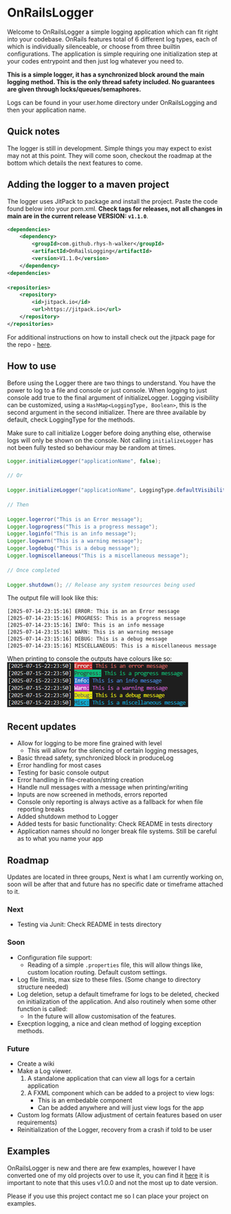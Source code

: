 # OnRailsLogger

Welcome to OnRailsLogger a simple logging application which can fit right into your codebase. OnRails features total of 6 different log types, each of which is individually silenceable, or choose from three builtin configurations. The application is simple requiring one initialization step at your codes entrypoint and then just log whatever you need to.

**This is a simple logger, it has a synchronized block around the main logging method. This is the only thread safety included. No guarantees are given through locks/queues/semaphores.**

Logs can be found in your user.home directory under OnRailsLogging and then your application name.

## Quick notes

The logger is still in development. Simple things you may expect to exist may not at this point. They will come soon, checkout the roadmap at the bottom which details the next features to come.

## Adding the logger to a maven project
The logger uses JitPack to package and install the project. Paste the code found below into your pom.xml. **Check tags for releases, not all changes in main are in the current release VERSION: `v1.1.0`**.

```xml
<dependencies>
	<dependency>
	    <groupId>com.github.rhys-h-walker</groupId>
	    <artifactId>OnRailsLogging</artifactId>
	    <version>V1.1.0</version>
	</dependency>
<dependencies>

<repositories>
	<repository>
		<id>jitpack.io</id>
		<url>https://jitpack.io</url>
	</repository>
</repositories>
```

For additional instructions on how to install check out the jitpack page for the repo - [here](https://jitpack.io/#rhys-h-walker/OnRailsLogging).

## How to use

Before using the Logger there are two things to understand. You have the power to log to a file and console or just console. When logging to just console add true to the final argument of initializeLogger. Logging visibility can be customized, using a `HashMap<LoggingType, Boolean>`, this is the second argument in the second initializer. There are three available by default, check LoggingType for the methods.

Make sure to call initialize Logger before doing anything else, otherwise logs will only be shown on the console. Not calling `initializeLogger` has not been fully tested so behaviour may be random at times.

```Java
Logger.initializeLogger("applicationName", false);

// Or

Logger.initializeLogger("applicationName", LoggingType.defaultVisibility(), false);

// Then

Logger.logerror("This is an Error message");
Logger.logprogress("This is a progress message");
Logger.loginfo("This is an info message");
Logger.logwarn("This is a warning message");
Logger.logdebug("This is a debug message");
Logger.logmiscellaneous("This is a miscellaneous message");

// Once completed

Logger.shutdown(); // Release any system resources being used
```

The output file will look like this:
```
[2025-07-14-23:15:16] ERROR: This is an an Error message
[2025-07-14-23:15:16] PROGRESS: This is a progress message
[2025-07-14-23:15:16] INFO: This is an info message
[2025-07-14-23:15:16] WARN: This is an warning message
[2025-07-14-23:15:16] DEBUG: This is a debug message
[2025-07-14-23:15:16] MISCELLANEOUS: This is a miscellaneous message
```

When printing to console the outputs have colours like so: <br>
![Image showing console highlighting](assets/TerminalOutput.png)

## Recent updates
- Allow for logging to be more fine grained with level
	- This will allow for the silencing of certain logging messages,
- Basic thread safety, synchronized block in produceLog
- Error handling for most cases
- Testing for basic console output
- Error handling in file-creation/string creation
- Handle null messages with a message when printing/writing
- Inputs are now screened in methods, errors reported
- Console only reporting is always active as a fallback for when file reporting breaks
- Added shutdown method to Logger
- Added tests for basic functionality: Check README in tests directory
- Application names should no longer break file systems. Still be careful as to what you name your app

## Roadmap

Updates are located in three groups, Next is what I am currently working on, soon will be after that and future has no specific date or timeframe attached to it.

### Next
- Testing via Junit: Check README in tests directory

### Soon
- Configuration file support:
	- Reading of a simple `.properties` file, this will allow things like, custom location routing. Default custom settings.
- Log file limits, max size to these files. (Some change to directory structure needed)
- Log deletion, setup a default timeframe for logs to be deleted, checked on initialization of the application. And also routinely when some other function is called:
	- In the future will allow customisation of the features.
- Execption logging, a nice and clean method of logging exception methods.

### Future
- Create a wiki
- Make a Log viewer.
	1. A standalone application that can view all logs for a certain application
	2. A FXML component which can be added to a project to view logs:
		- This is an embedable component
		- Can be added anywhere and will just view logs for the app
- Custom log formats (Allow adjustment of certain features based on user requirements)
- Reinitialization of the Logger, recovery from a crash if told to be user

## Examples

OnRailsLogger is new and there are few examples, however I have converted one of my old projects over to use it, you can find it [here](https://github.com/rhys-h-walker/rambling-jesters/tree/adding-on-rails-logging) it is important to note that this uses v1.0.0 and not the most up to date version.

Please if you use this project contact me so I can place your project on examples.
